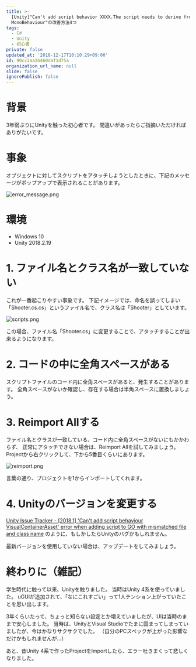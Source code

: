 ```yaml
---
title: >-
  [Unity]"Can't add script behavior XXXX.The script needs to derive from
  MonoBehaviour"の改善方法4つ
tags:
  - C#
  - Unity
  - 初心者
private: false
updated_at: '2018-12-17T10:10:29+09:00'
id: 90cc2aa26460daf1d75a
organization_url_name: null
slide: false
ignorePublish: false
---
```

# 背景

3年弱ぶりにUnityを触った初心者です。
間違いがあったらご指摘いただければありがたいです。

# 事象

オブジェクトに対してスクリプトをアタッチしようとしたときに、下記のメッセージがポップアップで表示されることがあります。

![error_message.png](https://qiita-image-store.s3.amazonaws.com/0/233011/8b588e92-7c5a-1a12-a91f-854b397a0a7c.png)


# 環境
- Windows 10
- Unity 2018.2.19

# 1. ファイル名とクラス名が一致していない

これが一番起こりやすい事象です。
下記イメージでは、命名を誤ってしまい「Shooter.cs.cs」というファイル名で、クラス名は「Shooter」としています。

![scripts.png](https://qiita-image-store.s3.amazonaws.com/0/233011/67fb4a16-b1c9-e2a6-d1c7-27a7dfc5bd01.png)

この場合、ファイル名「Shooter.cs」に変更することで、アタッチすることが出来るようになります。

# 2. コードの中に全角スペースがある

スクリプトファイルのコード内に全角スペースがあると、発生することがあります。
全角スペースがないか確認し、存在する場合は半角スペースに置換しましょう。

# 3. Reimport Allする

ファイル名とクラスが一致している、コード内に全角スペースがないにもかかわらず、
正常にアタッチできない場合は、Reimport Allを試してみましょう。
Projectから右クリックして、下から5番目くらいにあります。

![reimport.png](https://qiita-image-store.s3.amazonaws.com/0/233011/7822fbad-9ae7-124d-56fe-d66cd4b073ed.png)

言葉の通り、プロジェクトを1からインポートしてくれます。

# 4. Unityのバージョンを変更する

[Unity Issue Tracker - [2018.1] &#39;Can&#39;t add script behaviour VisualContainerAsset&#39; error when adding script to GO with mismatched file and class name](https://issuetracker.unity3d.com/issues/2018-dot-1-cant-add-script-behaviour-visualcontainerasset-error-when-adding-script-to-go-with-mismatched-file-and-class-name)
のように、もしかしたらUnityのバグかもしれません。

最新バージョンを使用していない場合は、アップデートをしてみましょう。

# 終わりに（雑記）

学生時代に触って以来、Unityを触りました。
当時はUnity 4系を使っていました。
uGUIが追加されて、「なにこれすごい」って1人テンション上がっていたことを思い出します。

3年くらいたって、ちょっと知らない設定とか増えていましたが、UIは当時のままで安心しました。
当時は、UnityとVisual Studioでたまに固まってしまっていましたが、今はかなりサクサクでした。
（自分のPCスペックが上がった影響なだけかもしれませんが…）

あと、昔Unity 4系で作ったProjectをImportしたら、エラー吐きまくって悲しくなりました。
